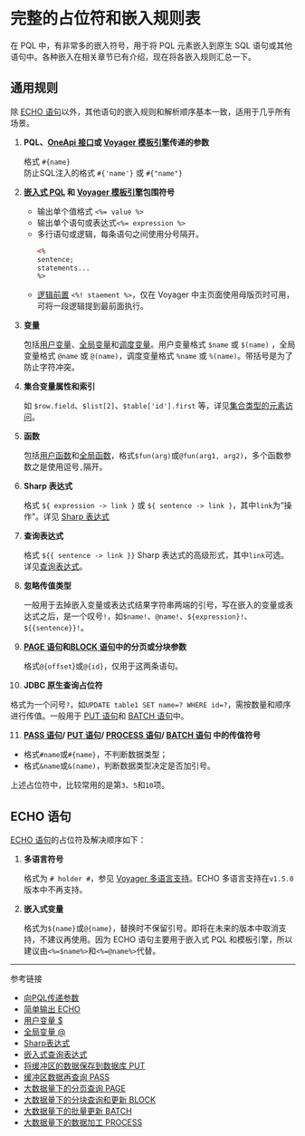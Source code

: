 # 完整的占位符和嵌入规则表

在 PQL 中，有非常多的嵌入符号，用于将 PQL 元素嵌入到原生 SQL 语句或其他语句中。各种嵌入在相关章节已有介绍，现在将各嵌入规则汇总一下。

## 通用规则

除 [ECHO 语句](/pql/echo.md)以外，其他语句的嵌入规则和解析顺序基本一致，适用于几乎所有场景。

1. **PQL、[OneApi 接口](/oneapi/overview.md)或 [Voyager 模板引擎](/voyager/overview.md)传递的参数**  

   格式 `#{name}`  
   防止SQL注入的格式 `#{'name'}` 或 `#{"name"}`

2. **[嵌入式 PQL](/pql/embedded.md) 和 [Voyager 模板引擎](/voyager/overview.md)包围符号**
   
   * 输出单个值格式 `<%= value %>`  
   * 输出单个语句或表达式`<%= expression %>`  
   * 多行语句或逻辑，每条语句之间使用分号隔开。
        ```html
        <%
        sentence;
        statements...
        %>
        ```
    * [逻辑前置](/voyager/syntax.md) `<%! staement %>`，仅在 Voyager 中主页面使用母版页时可用，可将一段逻辑提到最前面执行。
    
3. **变量**  

   包括[用户变量](/pql/variable.md)、[全局变量](/pql/global-variable.md)和[调度变量](/keeper/job-variable.md)。用户变量格式 `$name` 或 `$(name)` ，全局变量格式 `@name` 或 `@(name)`，调度变量格式 `%name` 或 `%(name)`。带括号是为了防止字符冲突。

4. **集合变量属性和索引**  

   如 `$row.field`、`$list[2]`、`$table['id'].first` 等，详见[集合类型的元素访问](/pql/collection.md)。

5. **函数**

   包括[用户函数](/pql/function.md)和[全局函数](/pql/global-function.md)，格式`$fun(arg)`或`@fun(arg1, arg2)`，多个函数参数之是使用逗号`,`隔开。

6. **Sharp 表达式**  

   格式 `${ expression -> link }` 或 `${ sentence -> link }`，其中`link`为“操作”。详见 [Sharp 表达式](/pql/sharp.md)

7. **查询表达式**  

   格式 `${{ sentence -> link }}` Sharp 表达式的高级形式，其中`link`可选。详见[查询表达式](/pql/query.md)。

8. **忽略传值类型**  

   一般用于去掉嵌入变量或表达式结果字符串两端的引号，写在嵌入的变量或表达式之后，是一个叹号`!`，如`$name!`、`@name!`、`${expression}!`、`${{sentence}}!`。

9. **[PAGE 语句](/pql/page.md)和[BLOCK 语句](/pql/block.md)中的分页或分块参数**  

   格式`@{offset`}或`@{id}`，仅用于这两条语句。

10. **JDBC 原生查询占位符**  

   格式为一个问号`?`，如`UPDATE table1 SET name=? WHERE id=?`，需按数量和顺序进行传值。一般用于 [PUT 语句](/pql/put.md)和 [BATCH 语句](/pql/batch.md)中。

11. **[PASS 语句](/pql/pass.md)/ [PUT 语句](/pql/put.md)/ [PROCESS 语句](/pql/process.md)/ [BATCH 语句](/pql/batch.md) 中的传值符号**

   * 格式`#name`或`#{name}`，不判断数据类型；
   * 格式`&name`或`&(name)`，判断数据类型决定是否加引号。

上述占位符中，比较常用的是第`3`、`5`和`10`项。

## ECHO 语句

[ECHO 语句](/pql/echo.md)的占位符及解决顺序如下：

1. **多语言符号**  

   格式为 `# holder #`，参见 [Voyager 多语言支持](/voyager/language.md)。ECHO 多语言支持在`v1.5.0`版本中不再支持。

2. **嵌入式变量**  

   格式为`${name}`或`@{name}`，替换时不保留引号。即将在未来的版本中取消支持，不建议再使用。因为 ECHO 语句主要用于嵌入式 PQL 和模板引擎，所以建议由`<%=$name%>`和`<%=@name%>`代替。

---
参考链接

* [向PQL传递参数](/pql/arguments.md)
* [简单输出 ECHO](/pql/echo.md)
* [用户变量 $](/pql/variable.md)
* [全局变量 @](/pql/global-variable.md)
* [Sharp表达式](/pql/sharp.md)
* [嵌入式查询表达式](/pql/query.md)
* [将缓冲区的数据保存到数据库 PUT](/pql/put.md)
* [缓冲区数据再查询 PASS](/pql/pass.md)
* [大数据量下的分页查询 PAGE](/pql/page.md)
* [大数据量下的分块查询和更新 BLOCK](/pql/block.md)
* [大数据量下的批量更新 BATCH](/pql/batch.md)
* [大数据量下的数据加工 PROCESS](/pql/process.md)